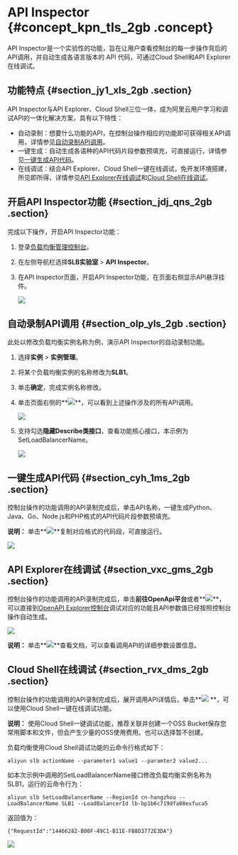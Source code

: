 # API Inspector {#concept_kpn_tls_2gb .concept}

API Inspector是一个实验性的功能，旨在让用户查看控制台的每一步操作背后的API调用，并自动生成各语言版本的 API 代码，可通过Cloud Shell和API Explorer 在线调试。

## 功能特点 {#section_jy1_xls_2gb .section}

API Inspector与API Explorer、Cloud Shell三位一体，成为阿里云用户学习和调试API的一体化解决方案，具有以下特性：

-   自动录制：想要什么功能的API，在控制台操作相应的功能即可获得相关API调用，详情参见[自动录制API调用](#section_olp_yls_2gb)。
-   一键生成：自动生成各语种的API代码片段参数预填充，可直接运行，详情参见[一键生成API代码](#section_cyh_1ms_2gb)。
-   在线调试：结合API Explorer、Cloud Shell一键在线调试，免开发环境搭建，所见即所得，详情参见[API Explorer在线调试](#section_vxc_gms_2gb)和[Cloud Shell在线调试](#section_rvx_dms_2gb)。

## 开启API Inspector功能 {#section_jdj_qns_2gb .section}

完成以下操作，开启API Inspector功能：

1.  登录[负载均衡管理控制台](https://slb.console.aliyun.com/slb)。
2.  在左侧导航栏选择**SLB实验室** \> **API Inspector**。
3.  在API Inspector页面，开启API Inspector功能，在页面右侧显示API悬浮挂件。

    ![](http://static-aliyun-doc.oss-cn-hangzhou.aliyuncs.com/assets/img/81371/154804158934800_zh-CN.png)


## 自动录制API调用 {#section_olp_yls_2gb .section}

此处以修改负载均衡实例名称为例，演示API Inspector的自动录制功能。

1.  选择**实例** \> **实例管理**。
2.  将某个负载均衡实例的名称修改为**SLB1**。
3.  单击**确定**，完成实例名称修改。
4.  单击页面右侧的**![](http://static-aliyun-doc.oss-cn-hangzhou.aliyuncs.com/assets/img/81371/154804158934810_zh-CN.png)**，可以看到上述操作涉及的所有API调用。

    ![](http://static-aliyun-doc.oss-cn-hangzhou.aliyuncs.com/assets/img/81371/154804158934821_zh-CN.png)

5.  支持勾选**隐藏Describe类接口**，查看功能核心接口，本示例为SetLoadBalancerName。

    ![](http://static-aliyun-doc.oss-cn-hangzhou.aliyuncs.com/assets/img/81371/154804158934825_zh-CN.png)


## 一键生成API代码 {#section_cyh_1ms_2gb .section}

控制台操作的功能调用的API录制完成后，单击API名称，一键生成Python、Java、Go、Node.js和PHP格式的API代码片段参数预填充。

**说明：** 单击**![](http://static-aliyun-doc.oss-cn-hangzhou.aliyuncs.com/assets/img/81371/154804158934833_zh-CN.png)**复制对应格式的代码段，可直接运行。

![](http://static-aliyun-doc.oss-cn-hangzhou.aliyuncs.com/assets/img/81371/154804158934832_zh-CN.png)

## API Explorer在线调试 {#section_vxc_gms_2gb .section}

控制台操作的功能调用的API录制完成后，单击**前往OpenApi平台**或者**![](http://static-aliyun-doc.oss-cn-hangzhou.aliyuncs.com/assets/img/81371/154804158934835_zh-CN.png)**，可以直接到[OpenAPI Explorer控制台](https://api.aliyun.com/#product=Slb&api=SetLoadBalancerName)调试对应的功能且API参数值已经按照控制台操作自动生成。

![](http://static-aliyun-doc.oss-cn-hangzhou.aliyuncs.com/assets/img/81371/154804158934837_zh-CN.png)

**说明：** 单击**![](http://static-aliyun-doc.oss-cn-hangzhou.aliyuncs.com/assets/img/81371/154804158934836_zh-CN.png)**查看文档，可以查看调用API的详细参数设置信息。

## Cloud Shell在线调试 {#section_rvx_dms_2gb .section}

控制台操作的功能调用的API录制完成后，展开调用API详情后，单击**![](http://static-aliyun-doc.oss-cn-hangzhou.aliyuncs.com/assets/img/81371/154804158934846_zh-CN.png) **，可以使用Cloud Shell一键在线调试功能。

**说明：** 使用Cloud Shell一键调试功能，推荐关联并创建一个OSS Bucket保存您常用脚本和文件，但会产生少量的OSS使用费用。也可以选择暂不创建。

负载均衡使用Cloud Shell调试功能的云命令行格式如下：

```
aliyun slb actionName --parameter1 value1 --paramter2 value2...
```

如本次示例中调用的SetLoadBalancerName接口修改负载均衡实例名称为SLB1，运行的云命令行为：

```
aliyun slb SetLoadBalancerName --RegionId cn-hangzhou --LoadBalancerName SLB1 --LoadBalancerId lb-bp1b6c719dfa08exfuca5
```

返回值为：

```
{"RequestId":"14466282-B00F-49C1-B11E-FB8D3772E3DA"}
```

![](http://static-aliyun-doc.oss-cn-hangzhou.aliyuncs.com/assets/img/81371/154804158934847_zh-CN.png)

